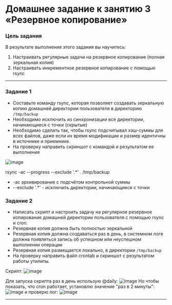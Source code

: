 # Домашнее задание к занятию 3 «Резервное копирование»

### Цель задания
В результате выполнения этого задания вы научитесь:
1. Настраивать регулярные задачи на резервное копирование (полная зеркальная копия)
2. Настраивать инкрементное резервное копирование с помощью rsync



------



### Задание 1
- Составьте команду rsync, которая позволяет создавать зеркальную копию домашней директории пользователя в директорию `/tmp/backup`
- Необходимо исключить из синхронизации все директории, начинающиеся с точки (скрытые)
- Необходимо сделать так, чтобы rsync подсчитывал хэш-суммы для всех файлов, даже если их время модификации и размер идентичны в источнике и приемнике.
- На проверку направить скриншот с командой и результатом ее выполнения

![image](https://github.com/svmarkst/netology-hw/assets/110044256/166b0975-8c1c-440d-b642-67dfdc094a0d)

rsync -ac --progress --exclude '.*' . /tmp/backup
- -ac архивирование с подсчётом контрольной суммы
- --exclude '.*' - исключить директории, начинающиеся с точки



### Задание 2
- Написать скрипт и настроить задачу на регулярное резервное копирование домашней директории пользователя с помощью rsync и cron.
- Резервная копия должна быть полностью зеркальной
- Резервная копия должна создаваться раз в день, в системном логе должна появляться запись об успешном или неуспешном выполнении операции
- Резервная копия размещается локально, в директории `/tmp/backup`
- На проверку направить файл crontab и скриншот с результатом работы утилиты.

Скрипт:
![image](https://github.com/svmarkst/netology-hw/assets/110044256/6d331ab5-0780-4d52-b090-dd664b07063e)

Для запуска скрипта раз в день использую @daily:
![image](https://github.com/svmarkst/netology-hw/assets/110044256/94de06ac-3b51-4c44-9495-953faed6f753)
Но чтобы показать, что cron работает, установлю значение "раз в 2 минуты":
![image](https://github.com/svmarkst/netology-hw/assets/110044256/7e50b392-df3e-4856-841d-80d3897a1d9d)
и проверю лог:
![image](https://github.com/svmarkst/netology-hw/assets/110044256/7e14a7b1-f20a-4f8d-856c-b2f5c19fc597)

---




